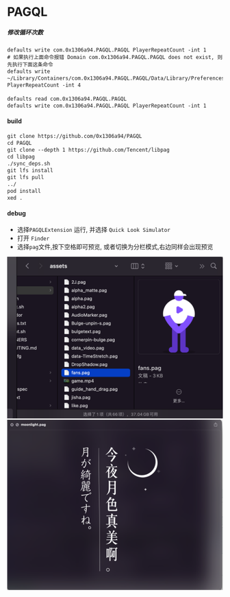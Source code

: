 # PAGQL


##### 修改循环次数

```
defaults write com.0x1306a94.PAGQL.PAGQL PlayerRepeatCount -int 1
# 如果执行上面命令报错 Domain com.0x1306a94.PAGQL.PAGQL does not exist, 则先执行下面这条命令
defaults write ~/Library/Containers/com.0x1306a94.PAGQL.PAGQL/Data/Library/Preferences/com.0x1306a94.PAGQL.PAGQL PlayerRepeatCount -int 4

defaults read com.0x1306a94.PAGQL.PAGQL
defaults write com.0x1306a94.PAGQL.PAGQL PlayerRepeatCount -int 1
```
#### build

```shell
git clone https://github.com/0x1306a94/PAGQL
cd PAGQL
git clone --depth 1 https://github.com/Tencent/libpag
cd libpag
./sync_deps.sh
git lfs install
git lfs pull
../
pod install
xed .
```
#### debug
* 选择`PAGQLExtension` 运行, 并选择 `Quick Look Simulator`
* 打开 `Finder` 
* 选择`pag`文件,按下空格即可预览, 或者切换为分栏模式,右边同样会出现预览

![](./screenshots/1.png)
![](./screenshots/2.png)
